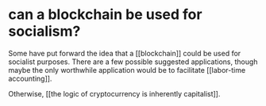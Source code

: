 # can a blockchain be used for socialism?

Some have put forward the idea that a [[blockchain]] could be used for socialist purposes. There are a few possible suggested applications, though maybe the only worthwhile application would be to facilitate [[labor-time accounting]].

Otherwise, [[the logic of cryptocurrency is inherently capitalist]].

